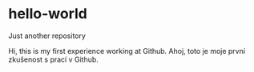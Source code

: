 # hello-world
Just another repository 

Hi, this is my first experience working at Github.
Ahoj, toto je moje první zkušenost s prací v Github.
